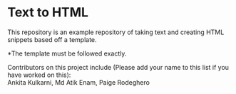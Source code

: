 # Text to HTML

This repository is an example repository of taking text and creating HTML snippets based off a template.

*The template must be followed exactly.  

Contributors on this project include (Please add your name to this list if you have worked on this):  
Ankita Kulkarni, Md Atik Enam, Paige Rodeghero


